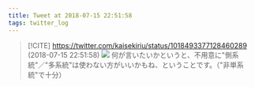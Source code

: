 ```yaml
---
title: Tweet at 2018-07-15 22:51:58
tags: twitter_log
---
```


> [!CITE] https://twitter.com/kaisekiriu/status/1018493377128460289 (2018-07-15 22:51:58)
> ![](https://twitter.com/kaisekiriu/status/1018493377128460289)
> 何が言いたいかというと、不用意に"側系統"／"多系統"は使わない方がいいかもね、ということです。（"非単系統"で十分）
